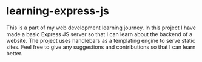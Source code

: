 # learning-express-js
This is a part of my web development learning journey. In this project I have made a basic Express JS server so that I can learn about the backend of a website. The project uses handlebars as a templating engine to serve static sites.
Feel free to give any suggestions and contributions so that I can learn better.